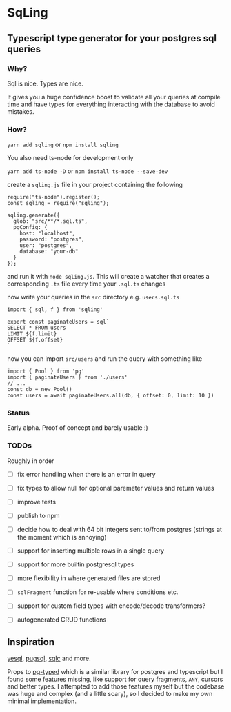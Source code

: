 # SqLing

## Typescript type generator for your postgres sql queries

### Why?

Sql is nice. Types are nice.

It gives you a huge confidence boost to validate all your queries at compile time and have types for everything interacting with the database to avoid mistakes.

### How?

`yarn add sqling` or `npm install sqling`

You also need ts-node for development only

`yarn add ts-node -D` or `npm install ts-node --save-dev`

create a `sqling.js` file in your project containing the following

```
require("ts-node").register();
const sqling = require("sqling");

sqling.generate({
  glob: "src/**/*.sql.ts",
  pgConfig: {
    host: "localhost",
    password: "postgres",
    user: "postgres",
    database: "your-db"
  }
});
```

and run it with `node sqling.js`. This will create a watcher that creates a
corresponding `.ts` file every time your `.sql.ts` changes

now write your queries in the `src` directory e.g. `users.sql.ts`

```
import { sql, f } from 'sqling'

export const paginateUsers = sql`
SELECT * FROM users
LIMIT ${f.limit}
OFFSET ${f.offset}
`
```

now you can import `src/users` and run the query with something like

```
import { Pool } from 'pg'
import { paginateUsers } from './users'
// ...
const db = new Pool()
const users = await paginateUsers.all(db, { offset: 0, limit: 10 })
```

### Status

Early alpha. Proof of concept and barely usable :)

### TODOs

Roughly in order

- [ ] fix error handling when there is an error in query
- [ ] fix types to allow null for optional paremeter values and return values
- [ ] improve tests
- [ ] publish to npm
- [ ] decide how to deal with 64 bit integers sent to/from postgres (strings at the moment which is annoying)
- [ ] support for inserting multiple rows in a single query
- [ ] support for more builtin postgresql types
- [ ] more flexibility in where generated files are stored
- [ ] `sqlFragment` function for re-usable where conditions etc.
- [ ] support for custom field types with encode/decode transformers?
- [ ] autogenerated CRUD functions


## Inspiration

[yesql](https://github.com/krisajenkins/yesql), [pugsql](https://pugsql.org/), [sqlc](https://github.com/kyleconroy/sqlc) and more.

Props to [pg-typed](https://github.com/adelsz/pgtyped) which is a similar library for postgres and typescript but I found some features missing, like support for query fragments, `ANY`, cursors and better types. I attempted to add those features myself but the codebase was huge and complex (and a little scary), so I decided to make my own minimal implementation.
